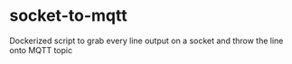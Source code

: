 # socket-to-mqtt
Dockerized script to grab every line output on a socket and throw the line onto MQTT topic 
